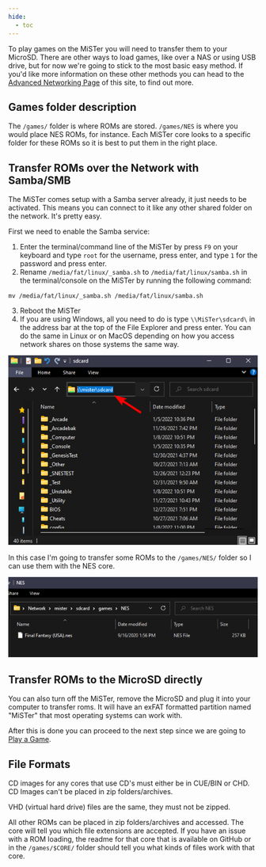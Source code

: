 ```yaml
---
hide:
  - toc
---
```


To play games on the MiSTer you will need to transfer them to your MicroSD. There are other ways to load games, like over a NAS or using USB drive, but for now we're going to stick to the most basic easy method. If you'd like more information on these other methods you can head to the [Advanced Networking Page](../advanced/network.md) of this site, to find out more.

## Games folder description
The `/games/` folder is where ROMs are stored. `/games/NES` is where you would place NES ROMs, for instance. Each MiSTer core looks to a specific folder for these ROMs so it is best to put them in the right place.

## Transfer ROMs over the Network with Samba/SMB
The MiSTer comes setup with a Samba server already, it just needs to be activated. This means you can connect to it like any other shared folder on the network. It's pretty easy. 

First we need to enable the Samba service:

1. Enter the terminal/command line of the MiSTer by press `F9` on your keyboard and type `root` for the username, press enter, and type `1` for the password and press enter.
2. Rename `/media/fat/linux/_samba.sh` to `/media/fat/linux/samba.sh` in the terminal/console on the MiSTer by running the following command:
```
mv /media/fat/linux/_samba.sh /media/fat/linux/samba.sh
```
3. Reboot the MiSTer
4. If you are using Windows, all you need to do is type `\\MiSTer\sdcard\` in the address bar at the top of the File Explorer and press enter. You can do the same in Linux or on MacOS depending on how you access network shares on those systems the same way.

![MiSTer FPGA Samba Server File Explorer](img/samba.png)

In this case I'm going to transfer some ROMs to the `/games/NES/` folder so I can use them with the NES core.

![ROM Transfer to MiSTer FPGA folder from Windows](img/rom-transferred.png)

## Transfer ROMs to the MicroSD directly
You can also turn off the MiSTer, remove the MicroSD and plug it into your computer to transfer roms. It will have an exFAT formatted partition named "MiSTer" that most operating systems can work with.

After this is done you can proceed to the next step since we are going to [Play a Game](play.md).

## File Formats
CD images for any cores that use CD's must either be in CUE/BIN or CHD. CD Images can't be placed in zip folders/archives.

VHD (virtual hard drive) files are the same, they must not be zipped.

All other ROMs can be placed in zip folders/archives and accessed. The core will tell you which file extensions are accepted. If you have an issue with a ROM loading, the readme for that core that is available on GitHub or in the `/games/$CORE/` folder should tell you what kinds of files work with that core.
